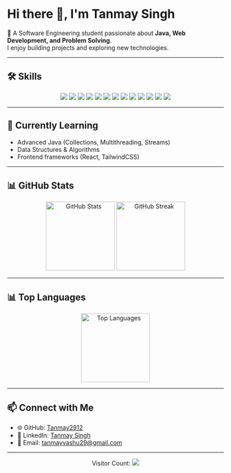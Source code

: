# Hi there 👋, I'm Tanmay Singh  

🚀 A Software Engineering student passionate about **Java, Web Development, and Problem Solving**.  
I enjoy building projects and exploring new technologies.

---

## 🛠️ Skills  

<p align="center">
  <img src="https://img.shields.io/badge/Java-ED8B00?style=for-the-badge&logo=openjdk&logoColor=white"/>
  <img src="https://img.shields.io/badge/Python-3776AB?style=for-the-badge&logo=python&logoColor=white"/>
  <img src="https://img.shields.io/badge/JavaScript-F7DF1E?style=for-the-badge&logo=javascript&logoColor=black"/>
  <img src="https://img.shields.io/badge/HTML5-E34F26?style=for-the-badge&logo=html5&logoColor=white"/>
  <img src="https://img.shields.io/badge/CSS3-1572B6?style=for-the-badge&logo=css3&logoColor=white"/>
  <img src="https://img.shields.io/badge/Git-F05032?style=for-the-badge&logo=git&logoColor=white"/>
  <img src="https://img.shields.io/badge/GitHub-181717?style=for-the-badge&logo=github&logoColor=white"/>
  <img src="https://img.shields.io/badge/Node.js-339933?style=for-the-badge&logo=node.js&logoColor=white"/>
  <img src="https://img.shields.io/badge/React-20232A?style=for-the-badge&logo=react&logoColor=61DAFB"/>
  <img src="https://img.shields.io/badge/Bootstrap-563D7C?style=for-the-badge&logo=bootstrap&logoColor=white"/>
  <img src="https://img.shields.io/badge/Tailwind_CSS-38B2AC?style=for-the-badge&logo=tailwind-css&logoColor=white"/>
  <img src="https://img.shields.io/badge/MySQL-4479A1?style=for-the-badge&logo=mysql&logoColor=white"/>
  <img src="https://img.shields.io/badge/MongoDB-4EA94B?style=for-the-badge&logo=mongodb&logoColor=white"/>
</p>

---

## 🌱 Currently Learning  
- Advanced Java (Collections, Multithreading, Streams)  
- Data Structures & Algorithms  
- Frontend frameworks (React, TailwindCSS)  

---

## 📊 GitHub Stats  

<p align="center">
  <img src="https://github-readme-stats.vercel.app/api?username=Tanmay2912&show_icons=true&theme=tokyonight" alt="GitHub Stats" height="160"/>
  <img src="https://github-readme-streak-stats.herokuapp.com/?user=Tanmay2912&theme=tokyonight" alt="GitHub Streak" height="160"/>
</p>

---

## 📊 Top Languages  

<p align="center">
  <img src="https://github-readme-stats.vercel.app/api/top-langs/?username=Tanmay2912&layout=compact&theme=tokyonight" alt="Top Languages" height="160"/>
</p>

---

## 📫 Connect with Me  
- 🌐 GitHub: [Tanmay2912](https://github.com/Tanmay2912)  
- 💼 LinkedIn: [Tanmay Singh](https://linkedin.com/in/tanmay-singh-375806290)  
- 📧 Email: tanmayyashu29@gmail.com  

---

<p align="center"> 
  Visitor Count:  
  <img src="https://profile-counter.glitch.me/Tanmay2912/count.svg" />
</p>
